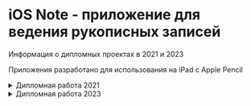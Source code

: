 # iOS Note - приложение для ведения рукописных записей
Информация о дипломных проектах в 2021 и 2023

Приложения разработано для использования на iPad с Apple Pencil

<details><summary>Дипломная работа 2021</summary>
Задание: разработать приложение для ведения рукописных записей с возможностью редактирования PDF.

  
Язык: Swift

Разработано для iOS 14 или новее.

Потрачено времени на разработку: 2 месяца (1 месяц на изучение Swift, 1 месяц на создание приложения)

Было реализовано:
- Просмотр файлов
- Операции с файлами
- Создание документов
- Импорт/Экспорт файлов
- Редактор документов

### Скриншоты:

<img src="https://github.com/yri066/iOSNoteDemoProject/blob/main/image26.jpeg?raw=true" height="300" />
<img src="https://github.com/yri066/iOSNoteDemoProject/blob/main/image51.jpeg?raw=true" height="300" />
<img src="https://github.com/yri066/iOSNoteDemoProject/blob/main/image35.jpeg?raw=true" height="300" />
<img src="https://github.com/yri066/iOSNoteDemoProject/blob/main/image42.jpeg?raw=true" height="300" />
<img src="https://github.com/yri066/iOSNoteDemoProject/blob/main/image45.jpeg?raw=true" height="300" />
<img src="https://github.com/yri066/iOSNoteDemoProject/blob/main/image46.jpeg?raw=true" height="300" />
<img src="https://github.com/yri066/iOSNoteDemoProject/blob/main/image47.jpeg?raw=true" height="300" />
<img src="https://github.com/yri066/iOSNoteDemoProject/blob/main/2.jpg?raw=true" height="300" />
</details>

<details><summary>Дипломная работа 2023</summary>
Задание: создать и обучить нейронную сеть для распознавания рукописного текста.


Результат: была создана и обучена модель нейронной сети с использованием TensorFlow, после чего интегрирована в приложение.
  
Язык: Swift + Python

Разработано для iOS 16 или новее.

Потрачено времени на разработку: 4.5 месяца (1 месяц на изучение работы с ИИ; 1.5 месяц на подготовку обучающих данных и обучение модели; 2 месяц на переработку процесса рисования, сегментацию текста и внедрение ИИ)

Было реализовано:
- Сегментация рукописного текста
- Распознавание рукописного текста

Было изменено:
- Редактор документов (переработан процесс рисования)
- Используется собственный формат документов

### Видео демонстрации работы:

[![Watch the video](https://img.youtube.com/vi/taZ4KlJQXV4/mqdefault.jpg)](https://youtu.be/taZ4KlJQXV4)
</details>
